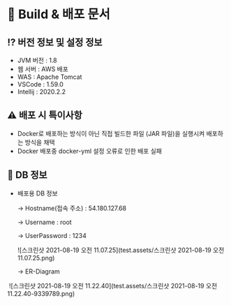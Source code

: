 # 📝 Build & 배포 문서

## ⁉️ 버전 정보 및 설정 정보

- JVM 버전 :  1.8
- 웹 서버 : AWS 배포
- WAS : Apache Tomcat
- VSCode : 1.59.0
- Intellij : 2020.2.2

## ⚠️ 배포 시 특이사항

- Docker로 배포하는 방식이 아닌 직접 빌드한 파일 (JAR 파일)을 실행시켜 배포하는 방식을 채택
- Docker 배포중 docker-yml 설정 오류로 인한 배포 실패

## 📜 DB 정보

- 배포용 DB 정보

  -> Hostname(접속 주소) : 54.180.127.68

  -> Username : root

  -> UserPassword : 1234
  
  ![스크린샷 2021-08-19 오전 11.07.25](test.assets/스크린샷 2021-08-19 오전 11.07.25.png)

  -> ER-Diagram

​	![스크린샷 2021-08-19 오전 11.22.40](test.assets/스크린샷 2021-08-19 오전 11.22.40-9339789.png)
